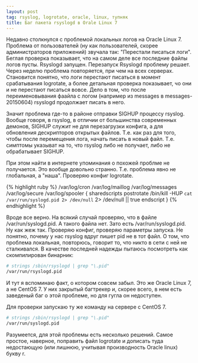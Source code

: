 ```yaml
---
layout: post
tag: rsyslog, logrotate, oracle, linux, тупняк
title: Баг пакета rsyslogd в Orale Linux 7
---
```


Недавно столкнулся с проблемой локальных логов на Oracle Linux 7. Проблема от пользователей (ну как пользователей, скорее администраторов приложений) звучала так: "Перестали писаться логи". Беглая проверка показывает, что на самом деле все последние файлы логов пусты. Rsyslogd запущен. Перезапуск Rsyslogd проблему решает. Через неделю проблема повторяется, при чем на всех серверах. Становится понятно, что логи перестают писаться в момент срабатывания logrotate, а более детальная проверка показывает, чо они и не перестают писаться вовсе. Дело в том, что после переименовывания фаайла с логом (например из messages в messages-20150604) rsyslogd продолжает писать в него.

Значит проблема где-то в районе отправки SIGHUP процессу rsyslog. Вообще говоря, в rsyslog, в отличии от большинства современных демонов, SIGHUP служит не для перезагрузки конфига, а для обновления дескрипторов открытых файлов. Т.е. как раз для того, чтобы после перемещения лога, начать писать в новый файл. Т.е. симптомы указыват на то, что rsyslog либо не получает, либо не обрабатывает SIGHUP. 
 
При этом найти в интернете упоминания о похожей проблме не получается. Это вообще довольно странно. Т.е. проблема явно не глобальная, а "наша". Проверяю конфиг logrotate.

{% highlight ruby %}
/var/log/cron
/var/log/maillog
/var/log/messages
/var/log/secure
/var/log/spooler
{
    sharedscripts
    postrotate
	/bin/kill -HUP `cat /var/run/syslogd.pid 2> /dev/null` 2> /dev/null || true
    endscript
}
{% endhighlight %}

Вроде все верно. На всякий случай проверяю, что в файле /var/run/syslogd.pid. А такого файла нет. Зато есть /var/run/syslogd.pid. Ну как жеж так. Проверяю конфиг, проверяю параметры запуска. Не понятно, почему у нас rsyslog вдруг пишет pid не в тот файл. О том, что проблема локальная, повторюсь, говорит то, что никто в сети с ней не сталкивался. В качестве последней надежды пытаюсь посмотреть как скомпилирован бинарник:

```bash
# strings /sbin/rsyslogd | grep "\.pid"
/var/run/rsyslogd.pid
```

И тут я вспоминаю факт, о котором совсем забыл. Это же Oracle Linux 7, а не CentOS 7. У них закрытый багтрекер и, скорее всего, в нем есть заведеный баг о этой проблеме, но для гугла он недоступен.

Для проверки запускаю ту же команду на сервере с CentOS 7.

```bash
# strings /sbin/rsyslogd | grep "\.pid"
/var/run/syslogd.pid
```

Разумеется, для этой проблемы есть несколько решений. Самое простое, наверное, поправить файл logrotate и дописать туда недостающую (или лишнюю, учитывая производность Oracle linux) букву r.